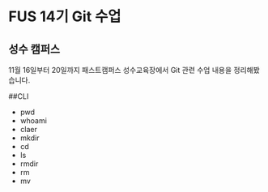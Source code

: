 # FUS 14기 Git 수업
## 성수 캠퍼스
11월 16일부터 20일까지 패스트캠퍼스 성수교육장에서 Git 관련 수업 내용을 정리해봤습니다.

##CLI

- pwd
- whoami
- claer
- mkdir
- cd
- ls
- rmdir
- rm
- mv